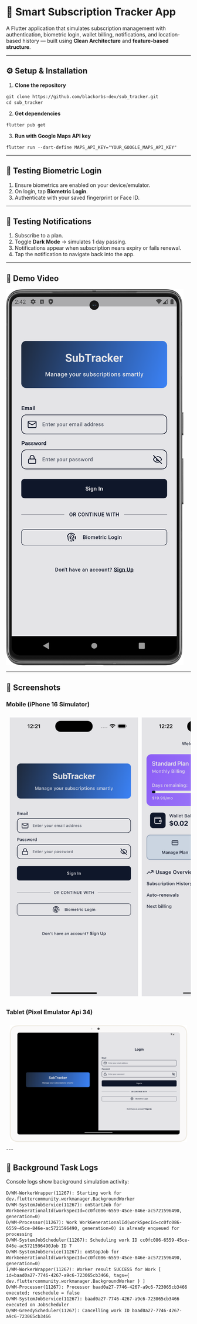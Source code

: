 # 📱 Smart Subscription Tracker App

A Flutter application that simulates subscription management with authentication, biometric login, wallet billing, notifications, and location-based history — built using **Clean Architecture** and **feature-based structure**.

---

## ⚙️ Setup & Installation

1. **Clone the repository**
```
git clone https://github.com/blackorbs-dev/sub_tracker.git
cd sub_tracker
```

2. **Get dependencies**
```
flutter pub get
```

3. **Run with Google Maps API key**
```
flutter run --dart-define MAPS_API_KEY="YOUR_GOOGLE_MAPS_API_KEY"
```

---

## 🔑 Testing Biometric Login
1. Ensure biometrics are enabled on your device/emulator.
2. On login, tap **Biometric Login**.
3. Authenticate with your saved fingerprint or Face ID.

---

## 🔔 Testing Notifications
1. Subscribe to a plan.
2. Toggle **Dark Mode** → simulates 1 day passing.
3. Notifications appear when subscription nears expiry or fails renewal.
4. Tap the notification to navigate back into the app.

---

## 🎥 Demo Video

[![Watch the demo](assets/screenshots/demo-thumbnail.png)](https://drive.google.com/file/d/1nzIiTaicC4u0XVI2jHVMWd-_yrk2Qp-x/view?usp=sharing)

---

## 📸 Screenshots

### Mobile (iPhone 16 Simulator)
<div style="display: flex; overflow-x: auto; gap: 10px; padding: 10px;">
    <img src="assets/screenshots/login-iphone.png" alt="Mobile Dashboard" width="350"/> 
    <img src="assets/screenshots/dashboard-iphone.png" alt="Mobile Dashboard" width="350"/> 
    <img src="assets/screenshots/wallet-iphone.png" alt="Mobile Dashboard" width="350"/> 
    <img src="assets/screenshots/subscribe-iphone.png" alt="Mobile Dashboard" width="350"/> 
    <img src="assets/screenshots/map-iphone.png" alt="Mobile Dashboard" width="350"/>
</div>

### Tablet (Pixel Emulator Api 34)
<div style="display: flex; overflow-x: auto; gap: 10px; padding: 10px;">
    <img src="assets/screenshots/login-tablet.png" alt="Tablet Dashboard" width="650"/>
    <img src="assets/screenshots/dashboard-wallet-tablet.png" alt="Tablet Dashboard" width="650"/>
    <img src="assets/screenshots/dashboard-subscribe-tablet.png" alt="Tablet Dashboard" width="650"/>
</div>
---

## 📜 Background Task Logs

Console logs show background simulation activity:

```
D/WM-WorkerWrapper(11267): Starting work for dev.fluttercommunity.workmanager.BackgroundWorker
D/WM-SystemJobService(11267): onStartJob for WorkGenerationalId(workSpecId=cc0fc086-6559-45ce-846e-ac5721596490, generation=0)
D/WM-Processor(11267): Work WorkGenerationalId(workSpecId=cc0fc086-6559-45ce-846e-ac5721596490, generation=0) is already enqueued for processing
D/WM-SystemJobScheduler(11267): Scheduling work ID cc0fc086-6559-45ce-846e-ac5721596490Job ID 7
D/WM-SystemJobService(11267): onStopJob for WorkGenerationalId(workSpecId=cc0fc086-6559-45ce-846e-ac5721596490, generation=0)
I/WM-WorkerWrapper(11267): Worker result SUCCESS for Work [ id=baad0a27-7746-4267-a9c6-723065cb3466, tags={ dev.fluttercommunity.workmanager.BackgroundWorker } ]
D/WM-Processor(11267): Processor baad0a27-7746-4267-a9c6-723065cb3466 executed; reschedule = false
D/WM-SystemJobService(11267): baad0a27-7746-4267-a9c6-723065cb3466 executed on JobScheduler
D/WM-GreedyScheduler(11267): Cancelling work ID baad0a27-7746-4267-a9c6-723065cb3466
```
